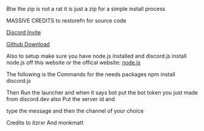 Btw the zip is not a rat it is just a zip for a simple install process 

MASSIVE CREDITS to restorefn for source code

[Discord Invite](https://discord.gg/YCkrtygxFr)



[Github Download](blob:https://github.com/75915ae7-5c69-4b32-a2ff-6b95d3d8e5d2)


Also to setup make sure you have node.js installed and discord.js  install node.js off this website or the offical website: [node.js](https://nodejs.org/en/download)

The following is the Commands for the needs packages npm install discord.js


  Then Run the launcher and when it says bot put the bot token you just made from discord.dev also Put the server id and

  type the message and then the channel of your choice

  Credits to itzrxr And monkmatt
